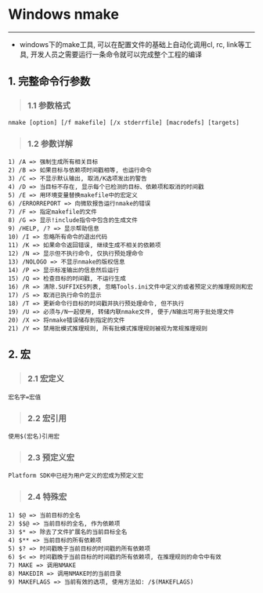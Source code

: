 # **Windows nmake** #
***

* windows下的make工具, 可以在配置文件的基础上自动化调用cl, rc, link等工具, 开发人员之需要运行一条命令就可以完成整个工程的编译



## **1. 完整命令行参数** ##
> ### **1.1 参数格式** ###
    nmake [option] [/f makefile] [/x stderrfile] [macrodefs] [targets]  
> ### **1.2 参数详解** ###
    1) /A => 强制生成所有相关目标
    2) /B => 如果目标与依赖项时间戳相等, 也运行命令
    3) /C => 不显示默认输出, 取消/K选项发出的警告
    4) /D => 当目标不存在, 显示每个已检测的目标、依赖项和取消的时间戳
    5) /E => 用环境变量替换makefile中的宏定义
    6) /ERRORREPORT => 向微软报告运行nmake的错误
    7) /F => 指定makefile的文件
    8) /G => 显示!include指令中包含的生成文件
    9) /HELP, /? => 显示帮助信息
    10) /I => 忽略所有命令的退出代码
    11) /K => 如果命令返回错误, 继续生成不相关的依赖项
    12) /N => 显示但不执行命令, 仅执行预处理命令
    13) /NOLOGO => 不显示nmake的版权信息
    14) /P => 显示标准输出的信息然后运行
    15) /Q => 检查目标的时间戳, 不运行生成
    16) /R => 清除.SUFFIXES列表, 忽略Tools.ini文件中定义的或者预定义的推理规则和宏
    17) /S => 取消已执行命令的显示
    18) /T => 更新命令行目标的时间戳并执行预处理命令, 但不执行
    19) /U => 必须与/N一起使用, 转储内联nmake文件, 便于/N输出可用于批处理文件
    20) /X => 将nmake错误储存到指定的文件
    21) /Y => 禁用批模式推理规则, 所有批模式推理规则被视为常规推理规则



## **2. 宏** ##
> ### **2.1 宏定义** ###
    宏名字=宏值
> ### **2.2 宏引用** ###
    使用$(宏名)引用宏
> ### **2.3 预定义宏** ###
    Platform SDK中已经为用户定义的宏成为预定义宏
> ### **2.4 特殊宏** ###
    1) $@ => 当前目标的全名
    2) $$@ => 当前目标的全名, 作为依赖项
    3) $* => 除去了文件扩展名的当前目标全名
    4) $** => 当前目标的所有依赖项
    5) $? => 时间戳晚于当前目标的时间戳的所有依赖项
    6) $< => 时间戳晚于当前目标的时间戳的所有依赖项, 在推理规则的命令中有效
    7) MAKE => 调用NMAKE
    8) MAKEDIR => 调用NMAKE时的当前目录
    9) MAKEFLAGS => 当前有效的选项, 使用方法如: /$(MAKEFLAGS)
